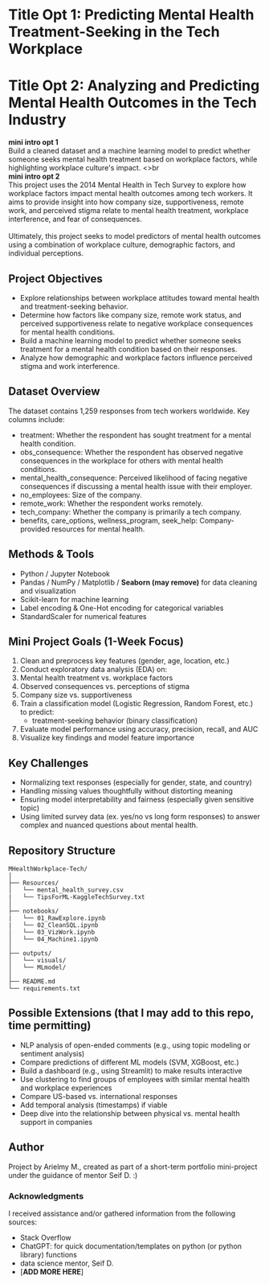 # Title Opt 1: Predicting Mental Health Treatment-Seeking in the Tech Workplace
# Title Opt 2: Analyzing and Predicting Mental Health Outcomes in the Tech Industry
**mini intro opt 1** 
<br> Build a cleaned dataset and a machine learning model to predict whether someone seeks mental health treatment based on workplace factors, while highlighting workplace culture's impact.
<>br
<br>**mini intro opt 2** 
<br>This project uses the 2014 Mental Health in Tech Survey to explore how workplace factors impact mental health outcomes among tech workers. It aims to provide insight into how company size, supportiveness, remote work, and perceived stigma relate to mental health treatment, workplace interference, and fear of consequences.
<br>
<br>Ultimately, this project seeks to model predictors of mental health outcomes using a combination of workplace culture, demographic factors, and individual perceptions.

## Project Objectives
- Explore relationships between workplace attitudes toward mental health and treatment-seeking behavior.
- Determine how factors like company size, remote work status, and perceived supportiveness relate to negative workplace consequences for mental health conditions.
- Build a machine learning model to predict whether someone seeks treatment for a mental health condition based on their responses.
- Analyze how demographic and workplace factors influence perceived stigma and work interference.
## Dataset Overview
The dataset contains 1,259 responses from tech workers worldwide. Key columns include:
- treatment: Whether the respondent has sought treatment for a mental health condition.
- obs_consequence: Whether the respondent has observed negative consequences in the workplace for others with mental health conditions.
- mental_health_consequence: Perceived likelihood of facing negative consequences if discussing a mental health issue with their employer.
- no_employees: Size of the company.
- remote_work: Whether the respondent works remotely.
- tech_company: Whether the company is primarily a tech company.
- benefits, care_options, wellness_program, seek_help: Company-provided resources for mental health.

## Methods & Tools
- Python / Jupyter Notebook
- Pandas / NumPy / Matplotlib / **Seaborn (may remove)** for data cleaning and visualization
- Scikit-learn for machine learning
- Label encoding & One-Hot encoding for categorical variables
- StandardScaler for numerical features

## Mini Project Goals (1-Week Focus)
1. Clean and preprocess key features (gender, age, location, etc.)
2. Conduct exploratory data analysis (EDA) on:
3. Mental health treatment vs. workplace factors
4. Observed consequences vs. perceptions of stigma
5. Company size vs. supportiveness
6. Train a classification model (Logistic Regression, Random Forest, etc.) to predict:
   - treatment-seeking behavior (binary classification)
7. Evaluate model performance using accuracy, precision, recall, and AUC
8. Visualize key findings and model feature importance

## Key Challenges
- Normalizing text responses (especially for gender, state, and country)
- Handling missing values thoughtfully without distorting meaning
- Ensuring model interpretability and fairness (especially given sensitive topic)
- Using limited survey data (ex. yes/no vs long form responses) to answer complex and nuanced questions about mental health.

## Repository Structure
```
MHealthWorkplace-Tech/
│
├── Resources/
│   └── mental_health_survey.csv
|   └── TipsForML-KaggleTechSurvey.txt
│
├── notebooks/
|   └── 01_RawExplore.ipynb
|   └── 02_CleanSQL.ipynb
│   └── 03_VizWork.ipynb
│   └── 04_Machine1.ipynb
│
├── outputs/
│   └── visuals/
│   └── MLmodel/
│
├── README.md
└── requirements.txt
```
## Possible Extensions (that I may add to this repo, time permitting)
- NLP analysis of open-ended comments (e.g., using topic modeling or sentiment analysis)
- Compare predictions of different ML models (SVM, XGBoost, etc.)
- Build a dashboard (e.g., using Streamlit) to make results interactive
- Use clustering to find groups of employees with similar mental health and workplace experiences
- Compare US-based vs. international responses
- Add temporal analysis (timestamps) if viable
- Deep dive into the relationship between physical vs. mental health support in companies

## Author
Project by Arielmy M., created as part of a short-term portfolio mini-project under the guidance of mentor Seif D. :)

### Acknowledgments
I received assistance and/or gathered information from the following sources:
- Stack Overflow
- ChatGPT: for quick documentation/templates on python (or python library) functions
- data science mentor, Seif D.
- [**ADD MORE HERE**]

